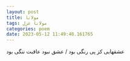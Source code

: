 ```yaml
---
layout: post
title: مولانا
tags: مولانا غزل
categories: poem
date: 2023-05-12 11:49:40.161765
---
```


عشقهایی کز پی رنگی بود / عشق نبود عاقبت ننگی بود
